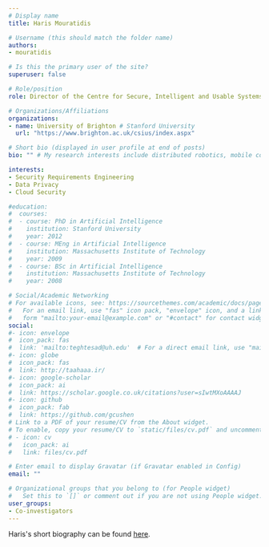 ```yaml
---
# Display name
title: Haris Mouratidis

# Username (this should match the folder name)
authors:
- mouratidis

# Is this the primary user of the site?
superuser: false

# Role/position
role: Director of the Centre for Secure, Intelligent and Usable Systems (CSIUS), Professor of Software Systems Engineering

# Organizations/Affiliations
organizations:
- name: University of Brighton # Stanford University
  url: "https://www.brighton.ac.uk/csius/index.aspx"

# Short bio (displayed in user profile at end of posts)
bio: "" # My research interests include distributed robotics, mobile computing and programmable matter.

interests:
- Security Requirements Engineering
- Data Privacy
- Cloud Security

#education:
#  courses:
#  - course: PhD in Artificial Intelligence
#    institution: Stanford University
#    year: 2012
#  - course: MEng in Artificial Intelligence
#    institution: Massachusetts Institute of Technology
#    year: 2009
#  - course: BSc in Artificial Intelligence
#    institution: Massachusetts Institute of Technology
#    year: 2008

# Social/Academic Networking
# For available icons, see: https://sourcethemes.com/academic/docs/page-builder/#icons
#   For an email link, use "fas" icon pack, "envelope" icon, and a link in the
#   form "mailto:your-email@example.com" or "#contact" for contact widget.
social:
#- icon: envelope
#  icon_pack: fas
#  link: 'mailto:teghtesad@uh.edu'  # For a direct email link, use "mailto:test@example.org".
#- icon: globe
#  icon_pack: fas
#  link: http://taahaaa.ir/
#- icon: google-scholar
#  icon_pack: ai
#  link: https://scholar.google.co.uk/citations?user=sIwtMXoAAAAJ
#- icon: github
#  icon_pack: fab
#  link: https://github.com/gcushen
# Link to a PDF of your resume/CV from the About widget.
# To enable, copy your resume/CV to `static/files/cv.pdf` and uncomment the lines below.
# - icon: cv
#   icon_pack: ai
#   link: files/cv.pdf

# Enter email to display Gravatar (if Gravatar enabled in Config)
email: ""

# Organizational groups that you belong to (for People widget)
#   Set this to `[]` or comment out if you are not using People widget.
user_groups:
- Co-investigators
---
```

Haris's short biography can be found [here](https://research.brighton.ac.uk/en/persons/haris-mouratidis).
